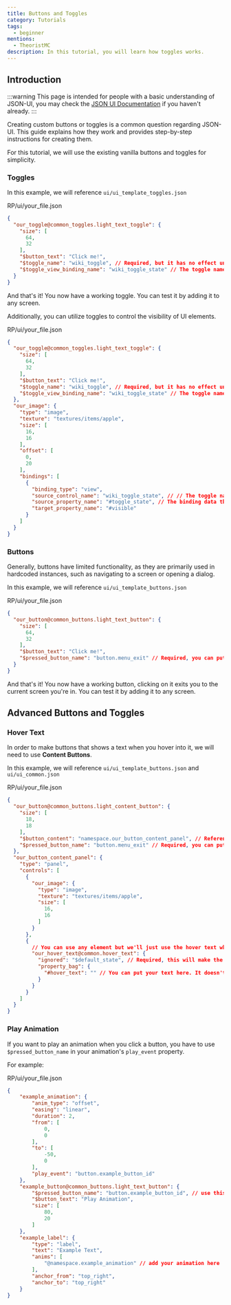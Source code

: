 ```yaml
---
title: Buttons and Toggles
category: Tutorials
tags:
  - beginner
mentions:
  - TheoristMC
description: In this tutorial, you will learn how toggles works.
---
```


## Introduction

:::warning
This page is intended for people with a basic understanding of JSON-UI, you may check the [JSON UI Documentation](/json-ui/json-ui-documentation) if you haven't already.
:::

Creating custom buttons or toggles is a common question regarding JSON-UI. This guide explains how they work and provides step-by-step instructions for creating them.

For this tutorial, we will use the existing vanilla buttons and toggles for simplicity.

### Toggles

In this example, we will reference `ui/ui_template_toggles.json`

<CodeHeader>RP/ui/your_file.json</CodeHeader>
```json
{
  "our_toggle@common_toggles.light_text_toggle": {
    "size": [
      64,
      32
    ],
    "$button_text": "Click me!",
    "$toggle_name": "wiki_toggle", // Required, but it has no effect unless a hardcoded toggle name is used.
    "$toggle_view_binding_name": "wiki_toggle_state" // The toggle name that allows us to retrieve data.
  }
}
```

And that's it! You now have a working toggle. You can test it by adding it to any screen.

Additionally, you can utilize toggles to control the visibility of UI elements.

<CodeHeader>RP/ui/your_file.json</CodeHeader>
```json
{
  "our_toggle@common_toggles.light_text_toggle": {
    "size": [
      64,
      32
    ],
    "$button_text": "Click me!",
    "$toggle_name": "wiki_toggle", // Required, but it has no effect unless a hardcoded toggle name is used.
    "$toggle_view_binding_name": "wiki_toggle_state" // The toggle name that allows us to retrieve data.
  },
  "our_image": {
    "type": "image",
    "texture": "textures/items/apple",
    "size": [
      16,
      16
    ],
    "offset": [
      0,
      20
    ],
    "bindings": [
      {
        "binding_type": "view",
        "source_control_name": "wiki_toggle_state", // // The toggle name specified in the $toggle_view_binding_name
        "source_property_name": "#toggle_state", // The binding data that returns the toggle state as a boolean value
        "target_property_name": "#visible"
      }
    ]
  }
}
```

### Buttons

Generally, buttons have limited functionality, as they are primarily used in hardcoded instances, such as navigating to a screen or opening a dialog.

In this example, we will reference `ui/ui_template_buttons.json`

<CodeHeader>RP/ui/your_file.json</CodeHeader>
```json
{
  "our_button@common_buttons.light_text_button": {
    "size": [
      64,
      32
    ],
    "$button_text": "Click me!",
    "$pressed_button_name": "button.menu_exit" // Required, you can put in any global button names or hardcoded button names.
  }
}
```

And that's it! You now have a working button, clicking on it exits you to the current screen you're in. You can test it by adding it to any screen.

## Advanced Buttons and Toggles

### Hover Text

In order to make buttons that shows a text when you hover into it, we will need to use **Content Buttons**.

In this example, we will reference `ui/ui_template_buttons.json` and `ui/ui_common.json`

<CodeHeader>RP/ui/your_file.json</CodeHeader>
```json
{
  "our_button@common_buttons.light_content_button": {
    "size": [
      18,
      18
    ],
    "$button_content": "namespace.our_button_content_panel", // Reference our content element.
    "$pressed_button_name": "button.menu_exit" // Required, you can put in any global button names or hardcoded button names.
  },
  "our_button_content_panel": {
    "type": "panel",
    "controls": [
      {
        "our_image": {
          "type": "image",
          "texture": "textures/items/apple",
          "size": [
            16,
            16
          ]
        }
      },
      {
        // You can use any element but we'll just use the hover text when you hover an item in-game.
        "our_hover_text@common.hover_text": {
          "ignored": "$default_state", // Required, this will make the element not visible if the button is in a default state or isn't hovered.
          "property_bag": {
            "#hover_text": "" // You can put your text here. It doesn't support localizing so if that's what you are looking to do, create a custom hover text.
          }
        }
      }
    ]
  }
}
```

### Play Animation

If you want to play an animation when you click a button, you have to use `$pressed_button_name` in your animation's `play_event` property.

For example:

<CodeHeader>RP/ui/your_file.json</CodeHeader>
```json
{
    "example_animation": {
        "anim_type": "offset",
        "easing": "linear",
        "duration": 2,
        "from": [
            0,
            0
        ],
        "to": [
            -50,
            0
        ],
        "play_event": "button.example_button_id"
    },
    "example_button@common_buttons.light_text_button": {
        "$pressed_button_name": "button.example_button_id", // use this button id in play_event property of your animation
        "$button_text": "Play Animation",
        "size": [
            80,
            20
        ]
    },
    "example_label": {
        "type": "label",
        "text": "Example Text",
        "anims": [
            "@namespace.example_animation" // add your animation here
        ],
        "anchor_from": "top_right",
        "anchor_to": "top_right"
    }
}
```
